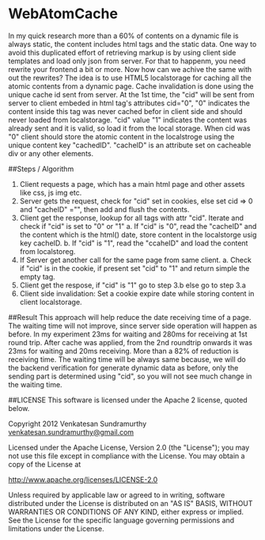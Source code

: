 WebAtomCache
============

In my quick research more than a 60% of contents on a dynamic file is always static,
the content includes html tags and the static data. One way to avoid this duplicated
effort of retrieving markup is by using client side templates and load only json from server.
For that to happenm, you need rewrite your frontend a bit or more.
Now how can we achive the same with out the rewrites?
The idea is to use HTML5 localstorage for caching all the atomic contents from a dynamic page.
Cache invalidation is done using the unique cache id sent from server.
At the 1st time, the "cid" will be sent from server to client embeded in 
html tag's attributes cid="0", "0" indicates the content inside this tag was never cached befor
in client side and should never loaded from localstorage.
"cid" value "1" indicates the content was already sent and it is
valid, so load it from the local storage. When cid was "0" client should store the atomic content
in the localstroge using the unique content key "cachedID".
"cacheID" is an attribute set on cacheable div or any other elements.

##Steps / Algorithm

1. Client requests a page, which has a main html page and other assets like css, js img etc.
2. Server gets the request, check for "cid" set in cookies, else set cid => 0 and
   "cacheID" ="<some unique id for that content>", then add and flush the contents.
3. Client get the response, lookup for all tags with attr "cid". Iterate and check if "cid" is set to "0" or "1"
    a. If "cid" is "0", read the "cacheID" and the content which is the html() date, store content in the localstorge usig key cacheID.
    b. If "cid" is "1", read the "ccaheID" and load the content from localstoreg.
4. If Server get another call for the same page from same client.
   a. Check if "cid" is in the cookie, if present set "cid" to "1" and return simple the empty tag.
5. Client get the respose, if "cid" is "1" go to step 3.b else go to step 3.a
6. Client side invalidation: Set a cookie expire date while storing content in client localstorage.

##Result
This approach will help reduce the date receiving time of a page.
The waiting time will not improve, since server side operation will happen as before.
In my experiment 23ms for waiting and 280ms for receiving at 1st round trip.
After cache was applied, from the 2nd roundtrip onwards it was 23ms for waiting and 20ms receiving.
More than a 82% of reduction is receiving time. The waiting time will be always same
because, we will do the backend verification for generate dynamic data as before, only the sending
part is determined using "cid", so you will not see much change in the waiting time.

##LICENSE
This software is licensed under the Apache 2 license, quoted below.


Copyright 2012 Venkatesan Sundramurthy <venkatesan.sundramurthy@gmail.com>

Licensed under the Apache License, Version 2.0 (the "License"); you may not
use this file except in compliance with the License. You may obtain a copy of
the License at

http://www.apache.org/licenses/LICENSE-2.0

Unless required by applicable law or agreed to in writing, software
distributed under the License is distributed on an "AS IS" BASIS, WITHOUT
WARRANTIES OR CONDITIONS OF ANY KIND, either express or implied. See the
License for the specific language governing permissions and limitations under
the License.
